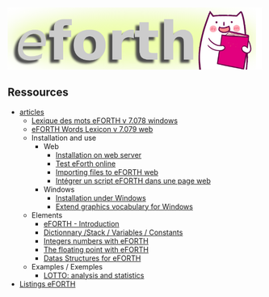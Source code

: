 <img src="eForth.png"/>
<h2>Ressources</h2>
<ul>
    <li>
        <a id="menu-idArticle" href="article/">articles</a>
        <ul>
            <li><a href="https://eforth.arduino-forth.com/article/lexiqueEFORTHv7078windows">Lexique des mots eFORTH v 7.078 windows</a></li>
            <li><a href="https://eforth.arduino-forth.com/article/lexiqueEFORTHv7079web">eFORTH Words Lexicon v 7.079 web</a></li>
            <li>
                <span>Installation and use</span>
                <ul>
                    <li>
                        <span>Web</span>
                        <ul>
                            <li><a href="https://eforth.arduino-forth.com/article/installation_web_instalWebServer">Installation on web server</a></li>
                            <li><a href="web-eforth/index/">Test eForth online</a></li>
                            <li><a href="https://eforth.arduino-forth.com/article/installation_web_importFile">Importing files to eFORTH web</a></li>
                            <li><a href="https://eforth.arduino-forth.com/article/installation_web_embedScript">Intégrer un script eFORTH dans une page web</a></li>
                        </ul>
                    </li>
                    <li>
                        <span>Windows</span>
                        <ul>
                            <li><a href="https://eforth.arduino-forth.com/article/installation_windows_instalWindows">Installation under Windows</a></li>
                            <li><a href="https://eforth.arduino-forth.com/article/installation_windows_extendGraphics">Extend graphics vocabulary for Windows</a></li>
                        </ul>
                    </li>
                </ul>
            </li>
            <li>
                <span>Elements</span>
                <ul>
                    <li><a href="https://eforth.arduino-forth.com/article/elements_introduction">eFORTH - Introduction</a></li>
                    <li><a href="https://eforth.arduino-forth.com/article/elements_dictVarsConsts">Dictionnary /Stack / Variables / Constants</a></li>
                    <li><a href="https://eforth.arduino-forth.com/article/elements_numbersInForth">Integers numbers with eFORTH</a></li>
                    <li><a href="https://eforth.arduino-forth.com/article/elements_floatingPoint">The floating point with eFORTH</a></li>
                    <li><a href="https://eforth.arduino-forth.com/article/elements_dataStructures">Datas Structures for eFORTH</a></li>
                </ul>
            </li>
            <li>
                <span>Examples / Exemples</span>
                <ul>
                    <li><a href="https://eforth.arduino-forth.com/article/examples_lotto">LOTTO: analysis and statistics</a></li>
                </ul>
            </li>
        </ul>
    </li>
    <li><a href="https://eforth.arduino-forth.com/listing/index">Listings eFORTH</a></li>
  </li>
</ul>
